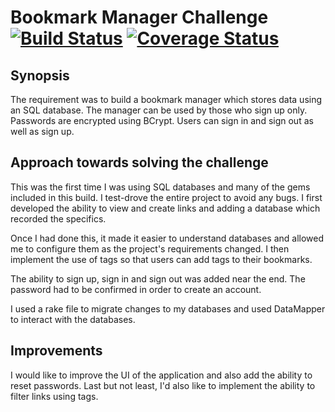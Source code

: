 Bookmark Manager Challenge		[![Build Status](https://travis-ci.org/UsmanJ/bookmark_manager.svg?branch=master)](https://travis-ci.org/UsmanJ/bookmark_manager)	[![Coverage Status](https://coveralls.io/repos/UsmanJ/bookmark_manager/badge.svg?branch=master&service=github)](https://coveralls.io/github/UsmanJ/bookmark_manager?branch=master)
======================

Synopsis
-----

The requirement was to build a bookmark manager which stores data using an SQL database. The manager can be used by those who sign up only. Passwords are encrypted using BCrypt. Users can sign in and sign out as well as sign up.


Approach towards solving the challenge
--------------------------------------

This was the first time I was using SQL databases and many of the gems included in this build. I test-drove the entire project to avoid any bugs. I first developed the ability to view and create links and adding a database which recorded the specifics.

Once I had done this, it made it easier to understand databases and allowed me to configure them as the project's requirements changed. I then implement the use of tags so that users can add tags to their bookmarks.

The ability to sign up, sign in and sign out was added near the end. The password had to be confirmed in order to create an account.

I used a rake file to migrate changes to my databases and used DataMapper to interact with the databases.

Improvements
-----------

I would like to improve the UI of the application and also add the ability to reset passwords. Last but not least, I'd also like to implement the ability to filter links using tags.
